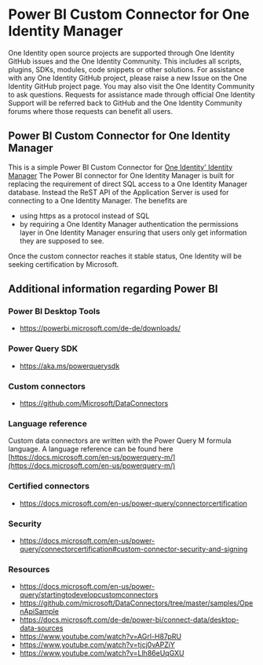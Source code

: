 # Power BI Custom Connector for One Identity Manager

One Identity open source projects are supported through One Identity GitHub issues and the One Identity Community. This includes all scripts, plugins, SDKs, modules, code snippets or other solutions. For assistance with any One Identity GitHub project, please raise a new Issue on the One Identity GitHub project page. You may also visit the One Identity Community to ask questions. Requests for assistance made through official One Identity Support will be referred back to GitHub and the One Identity Community forums where those requests can benefit all users.

## Power BI Custom Connector for One Identity Manager
This is a simple Power BI Custom Connector for [One Identity' Identity Manager](https://www.oneidentity.com/products/identity-manager/)
The Power BI connector for One Identity Manager is built for replacing the requirement of direct SQL access to a One Identity Manager database. Instead the ReST API of the Application Server is used for connecting to a One Identity Manager. The benefits are
  - using https as a protocol instead of SQL
  - by requiring a One Identity Manager authentication the permissions layer in One Identity Manager ensuring that users only get information they are supposed to see.

Once the custom connector reaches it stable status, One Identity will be seeking certification by Microsoft.

## Additional information regarding Power BI

### Power BI Desktop Tools

  - https://powerbi.microsoft.com/de-de/downloads/

### Power Query SDK

  - https://aka.ms/powerquerysdk

### Custom connectors

  - https://github.com/Microsoft/DataConnectors

### Language reference

Custom data connectors are written with the Power Query M formula language. A language reference can be found here [https://docs.microsoft.com/en-us/powerquery-m/](https://docs.microsoft.com/en-us/powerquery-m/)

### Certified connectors

  - https://docs.microsoft.com/en-us/power-query/connectorcertification

### Security

  - https://docs.microsoft.com/en-us/power-query/connectorcertification#custom-connector-security-and-signing

### Resources

  - https://docs.microsoft.com/en-us/power-query/startingtodevelopcustomconnectors
  - https://github.com/microsoft/DataConnectors/tree/master/samples/OpenApiSample
  - https://docs.microsoft.com/de-de/power-bi/connect-data/desktop-data-sources
  - https://www.youtube.com/watch?v=AGrl-H87pRU
  - https://www.youtube.com/watch?v=tjcj0vAPZiY
  - https://www.youtube.com/watch?v=Llh86eUqGXU
